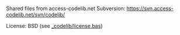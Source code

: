 Shared files from access-codelib.net 
Subversion: https://svn.access-codelib.net/svn/codelib/

License: BSD (see [_codelib/license.bas](https://github.com/AccessCodeLib/FilterFormWizard/blob/master/source/codelib/_codelib/license.bas))
